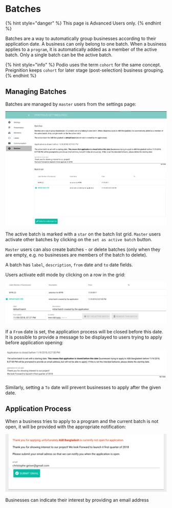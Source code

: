 # Batches

{% hint style="danger" %}
This page is Advanced Users only.
{% endhint %}

Batches are a way to automatically group businesses according to their application date. A business can only belong to one batch. When a business applies to a `program`, it is automatically added as a member of the active batch. Only a single batch can be the active batch.

{% hint style="info" %}
Podio uses the term `cohort` for the same concept. Preignition keeps `cohort` for later stage (post-selection) business grouping.
{% endhint %}

## Managing Batches

Batches are managed by `master` users from the settings page:

![Main Batch page](<../../../../.gitbook/assets/image (27).png>)

The active batch is marked with a `star` on the batch list grid. `Master` users activate other batches by clicking on the `set as active batch` button.

`Master` users can also create batches - or delete batches (only when they are empty, e.g. no businesses are members of the batch to delete).

A batch has `label`, `description`, `from` date and `to` date fields.

Users activate edit mode by clicking on a row in the grid:

![Batch details](<../../../../.gitbook/assets/image (31).png>)

If a `From` date is set, the application process will be closed before this date. It is possible to provide a message to be displayed to users trying to apply before application opening:

![Example of batch closing date](<../../../../.gitbook/assets/image (46).png>)

Similarly, setting a `To` date will prevent businesses to apply after the given date.

## Application Process

When a business tries to apply to a program and the current batch is not open, it will be provided with the appropriate notification:

![Message informing users that the application process is currently closed](<../../../../.gitbook/assets/image (56).png>)

Businesses can indicate their interest by providing an email address
